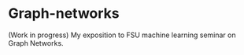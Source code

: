 # Graph-networks
(Work in progress) My exposition to FSU machine learning seminar on Graph Networks.
